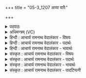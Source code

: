 +++
title = "05-3_1207 अव्या वारैः"

+++
<details><summary>पदपाठः</summary>

अ꣡व्याः꣢꣯। वा꣡रैः꣢꣯। प꣡रि꣢꣯। प्रि꣣य꣢म्। ह꣡रि꣢꣯म्। हि꣣न्वन्ति। अ꣡द्रि꣢꣯भिः। अ। द्रि꣣भिः। प꣡व꣢꣯मानम्। म꣣धुश्चु꣡त꣢म्। म꣣धु। श्चु꣡त꣢꣯म्। १२०७।
</details>

<details><summary>अधिमन्त्रम् (VC)</summary>

- पवमानः सोमः
- उचथ्य आङ्गिरसः
- गायत्री
- षड्जः
</details>

<details><summary>हिन्दी : आचार्य रामनाथ वेदालंकार - विषयः</summary>

अगले मन्त्र में यह कथन है कि कैसे परमेश्वर का किस प्रकार साक्षात्कार करना चाहिए।
</details>

<details><summary>हिन्दी : आचार्य रामनाथ वेदालंकार - पदार्थः</summary>

पदार्थान्वय -  (प्रियम्) उपासकों के प्यारे, (हरिम्) दुःखों को हरनेवाले, (पवमानम्) हृदय को पवित्र करनेवाले, (मधुश्चुतम्) आनन्द को परिस्रुत करनेवाले सोम परमात्मा को,उपासक जन (अव्याः वारैः) चित्तभूमि के विक्षेप का निवारण करनेवाले उपायों से और (अद्रिभिः) ध्यानरूप सिल-बट्टों से (परिहिन्वन्ति) अपने आत्मा में प्रेषित करते हैं अर्थात् उसका साक्षात्कार करते हैं ॥३॥
</details>

<details><summary>हिन्दी : आचार्य रामनाथ वेदालंकार - भावार्थः</summary>

भावार्थ -  योग के विघ्नरूप व्याधि,स्त्यान,संशय आदि तथा दुःख,दौर्मनस्य आदि का निवारण करके ध्यान द्वारा परमात्मा का साक्षात्कार करके सबको आनन्द-रस की धारा में स्नान करना चाहिए ॥३॥
</details>

<details><summary>संस्कृत : आचार्य रामनाथ वेदालंकार - विषयः</summary>

अथ कीदृशः परमेश्वरः कथं साक्षात्करणीय इत्याह।
</details>

<details><summary>संस्कृत : आचार्य रामनाथ वेदालंकार - पदार्थः</summary>

पदार्थान्वय -  (प्रियम्) उपासकानां प्रेमास्पदम्, (हरिम्) दुःखानां हर्तारम्, (पवमानम्) हृदयं पवित्रयन्तम्, (मधुश्चुतम्) आनन्दस्राविणम् सोमं परमात्मानम्,उपासकाः जनाः (अव्याः वारैः) चित्तभूमेः विक्षेपनिवारणोपायैः (अद्रिभिः) ध्यानरूपैः पेषणसाधनैश्च (परिहिन्वन्ति) स्वात्मनि प्रेषयन्ति,परिपश्यन्तीत्यर्थः ॥३॥
</details>

<details><summary>संस्कृत : आचार्य रामनाथ वेदालंकार - भावार्थः</summary>

भावार्थ -  योगविघ्नभूतान् व्याधिस्त्यानसंशयादीन् दुःखदौर्मनस्यादींश्च विनिवार्य ध्यानद्वारा परमात्मानं साक्षात्कृत्य सर्वैरानन्दवारिधारायां स्नातव्यम् ॥३॥
</details>

<details><summary>संस्कृत : आचार्य रामनाथ वेदालंकार - पादटिप्पनी</summary>

टिप्पनी -   १. ऋ० ९।५०।३,‘अव्या वारैः’ इत्यत्र ‘अव्यो॒ वारे॒’ इति पाठः।
</details>